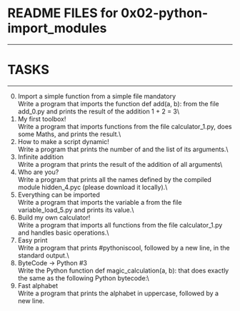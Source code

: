 # README FILES for 0x02-python-import_modules
---------------------------------------------
# TASKS
------------------------------------------
0. Import a simple function from a simple file
mandatory\
Write a program that imports the function def add(a, b): from the file add_0.py and prints the result of the addition 1 + 2 = 3\
1. My first toolbox!\
Write a program that imports functions from the file calculator_1.py, does some Maths, and prints the result.\
2. How to make a script dynamic!\
Write a program that prints the number of and the list of its arguments.\
3. Infinite addition\
Write a program that prints the result of the addition of all arguments\
4. Who are you?\
Write a program that prints all the names defined by the compiled module hidden_4.pyc (please download it locally).\
5. Everything can be imported\
Write a program that imports the variable a from the file variable_load_5.py and prints its value.\
6. Build my own calculator!\
Write a program that imports all functions from the file calculator_1.py and handles basic operations.\
7. Easy print\
Write a program that prints #pythoniscool, followed by a new line, in the standard output.\
8. ByteCode -> Python #3\
Write the Python function def magic_calculation(a, b): that does exactly the same as the following Python bytecode:\
9. Fast alphabet\
Write a program that prints the alphabet in uppercase, followed by a new line.
